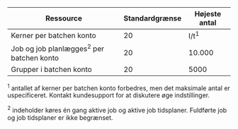 **Ressource**|**Standardgrænse**|**Højeste antal**
---|---|---
Kerner per batchen konto|20|I/t<sup>1</sup>
Job og job planlægges<sup>2</sup> per batchen konto|20|10.000
Grupper i batchen konto|20|5000

<sup>1</sup> antallet af kerner per batchen konto forbedres, men det maksimale antal er uspecificeret. Kontakt kundesupport for at diskutere øge indstillinger.

<sup>2</sup> indeholder køres én gang aktive job og aktive job tidsplaner. Fuldførte job og job tidsplaner er ikke begrænset.
